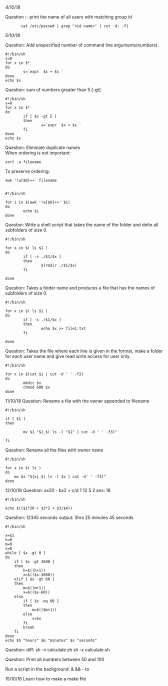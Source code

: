 *4/10/18*

Question :-  print the name of all users with matching group id

```shellscript
       cat /etc/passwd | grep "<id name>" | cut -d: -f1         
```

*5/10/18*
 
Question: Add unspecified number of command line arguments(numbers).
``` shellscript 
#!/bin/sh
s=0
for x in $*
do
        s=`expr  $x + $s `
done
echo $s
```

Question: sum of numbers greater than 5 [-gt]

```shellscript
#!/bin/sh
s=0
for x in $*
do
        if [ $x -gt 5 ]
        then
                s=`expr  $x + $s `
        fi
done
echo $s
```
Question: Eliminate duplicate names <br/>
When ordering is not important:
```bashscript
sort -u filename
```
To preserve ordering:
```bashscript
awk '!a[$0]++` filename 
```
```bashscript

#!/bin/sh

for i in $(awk '!a[$0]++' $1)
do 
        echo $i 
done
```
Queston: Write a shell script that takes the name of the folder and delte all subfolders of size 0.
```bashscript
#!/bin/sh

for x in $( ls $1 )
do
        if [ -s ./$1/$x ]
        then
                $(rmdir ./$1/$x)
        fi

done
```
Question: Takes a folder name and produces a file that has the names of subfolders of size 0.
```bashscript
#!/bin/sh

for x in $( ls $1 )
do
        if [ -s ./$1/$x ]
        then
                echo $x >> file1.txt 
        fi

done
```
Question: Takes the file where each line is given in the format, make a folder for each user name and give read write access for user only.
```bashscript
#!/bin/sh

for x in $(cat $1 | cut -d ' ' -f2)
do 
        mkdir $x
        chmod 600 $x
done
```
11/10/18
Question: Rename a file with the owner appended to filename
```bashscript
#!/bin/sh

if [ $1 ] 
then

        mv $1 "$1_$( ls -l "$1" | cut -d ' ' -f3)"

fi 
```
Question: Rename all the files with owner name
```bashscript
#!/bin/sh

for x in $( ls )
do
	mv $x "${x}_$( ls -l $x | cut -d' ' -f3)"
done
```
12/10/18
Question: ax20 - bx2 + c/d 
1 12 5 2 ans: 18
```bashscript
#!/bin/sh

echo $(($1*20 + $2*2 + $3/$4))

```

Question: 12345 seconds  output: 3hrs 25 minutes 45 seconds
```bashscript
#!/bin/sh

x=$1
h=0
m=0
s=0
while [ $x -gt 0 ]
do
	if [ $x -gt 3600 ]	
	then 
		h=$((h+1))
		x=$(($x-3600))
	elif [ $x -gt 60 ]
	then 
		m=$((m+1))
		x=$(($x-60))
	else		
		if [ $x -eq 60 ]
		then
			m=$(($m+1))
		else
			s=$x
		fi
		break
	fi
done	 
echo $h "hours" $m "minutes" $s "seconds"
```

Question: diff: 
sh -v calculate.sh
sh -x calculate.sh

Question: Print all numbers between 50 and 100

Run a script in the background: &
&& - to 

15/10/18
Learn how to make a make file
